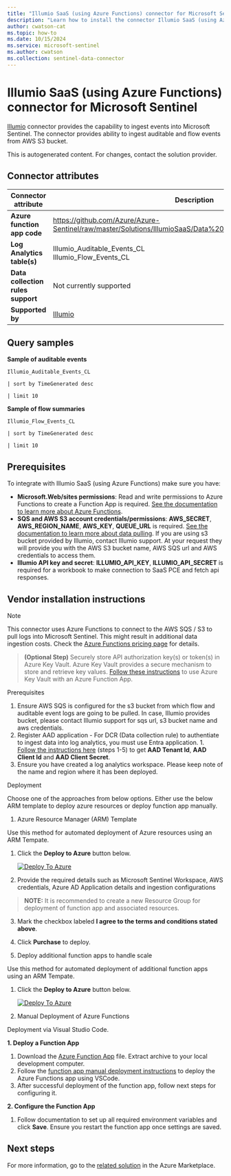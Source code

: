 ```yaml
---
title: "Illumio SaaS (using Azure Functions) connector for Microsoft Sentinel"
description: "Learn how to install the connector Illumio SaaS (using Azure Functions) to connect your data source to Microsoft Sentinel."
author: cwatson-cat
ms.topic: how-to
ms.date: 10/15/2024
ms.service: microsoft-sentinel
ms.author: cwatson
ms.collection: sentinel-data-connector
---
```


# Illumio SaaS (using Azure Functions) connector for Microsoft Sentinel

[Illumio](https://www.illumio.com/) connector provides the capability to ingest events into Microsoft Sentinel. The connector provides ability to ingest auditable and flow events from AWS S3 bucket.

This is autogenerated content. For changes, contact the solution provider.

## Connector attributes

| Connector attribute | Description |
| --- | --- |
| **Azure function app code** | https://github.com/Azure/Azure-Sentinel/raw/master/Solutions/IllumioSaaS/Data%20Connectors/IllumioEventsConn.zip |
| **Log Analytics table(s)** | Illumio_Auditable_Events_CL<br/> Illumio_Flow_Events_CL<br/> |
| **Data collection rules support** | Not currently supported |
| **Supported by** | [Illumio](https://www.illumio.com/support/support) |

## Query samples

**Sample of auditable events**

   ```kusto
Illumio_Auditable_Events_CL 
 
   | sort by TimeGenerated desc 
 
   | limit 10
   ```

**Sample of flow summaries**

   ```kusto
Illumio_Flow_Events_CL 
 
   | sort by TimeGenerated desc 
 
   | limit 10
   ```



## Prerequisites

To integrate with Illumio SaaS (using Azure Functions) make sure you have: 

- **Microsoft.Web/sites permissions**: Read and write permissions to Azure Functions to create a Function App is required. [See the documentation to learn more about Azure Functions](/azure/azure-functions/).
- **SQS and AWS S3 account credentials/permissions**: **AWS_SECRET**, **AWS_REGION_NAME**, **AWS_KEY**, **QUEUE_URL** is required.  [See the documentation to learn more about data pulling](<Replace with an entry to documentation>). If you are using s3 bucket provided by Illumio, contact Illumio support. At your request they will provide you with the AWS S3 bucket name, AWS SQS url and AWS credentials to access them.
- **Illumio API key and secret**: **ILLUMIO_API_KEY**, **ILLUMIO_API_SECRET** is required for a workbook to make connection to SaaS PCE and fetch api responses.


## Vendor installation instructions


> [!NOTE]
   >  This connector uses Azure Functions to connect to the AWS SQS / S3 to pull logs into Microsoft Sentinel. This might result in additional data ingestion costs. Check the [Azure Functions pricing page](https://azure.microsoft.com/pricing/details/functions/) for details.

>**(Optional Step)** Securely store API authorization key(s) or token(s) in Azure Key Vault. Azure Key Vault provides a secure mechanism to store and retrieve key values. [Follow these instructions](/azure/app-service/app-service-key-vault-references) to use Azure Key Vault with an Azure Function App.

Prerequisites

1. Ensure AWS SQS is configured for the s3 bucket from which flow and auditable event logs are going to be pulled. In case, Illumio provides bucket, please contact Illumio support for sqs url, s3 bucket name and aws credentials. 
 2. Register AAD application - For DCR (Data collection rule) to authentiate to ingest data into log analytics, you must use Entra application. 1. [Follow the instructions here](/azure/azure-monitor/logs/tutorial-logs-ingestion-portal#create-azure-ad-application) (steps 1-5) to get **AAD Tenant Id**, **AAD Client Id** and **AAD Client Secret**. 
 2. Ensure you have created a log analytics workspace. 
Please keep note of the name and region where it has been deployed.

Deployment

Choose one of the approaches from below options. Either use the below ARM template to deploy azure resources or deploy function app manually.

1. Azure Resource Manager (ARM) Template

Use this method for automated deployment of Azure resources using an ARM Tempate.

1. Click the **Deploy to Azure** button below. 

	[![Deploy To Azure](https://aka.ms/deploytoazurebutton)](https://aka.ms/sentinel-IllumioSaaS-FunctionApp) 			
2. Provide the required details such as Microsoft Sentinel Workspace, AWS credentials, Azure AD Application details and ingestion configurations 
> **NOTE:** It is recommended to create a new Resource Group for deployment of function app and associated resources.
3. Mark the checkbox labeled **I agree to the terms and conditions stated above**. 
4. Click **Purchase** to deploy.

2. Deploy additional function apps to handle scale

Use this method for automated deployment of additional function apps using an ARM Tempate.

1. Click the **Deploy to Azure** button below. 

	[![Deploy To Azure](https://aka.ms/deploytoazurebutton)](https://aka.ms/sentinel-IllumioSaaS-QueueTriggerFunctionApp) 			


3. Manual Deployment of Azure Functions

Deployment via Visual Studio Code.


**1. Deploy a Function App**

1. Download the [Azure Function App](https://github.com/Azure/Azure-Sentinel/raw/master/Solutions/IllumioSaaS/Data%20Connectors/IllumioEventsConn.zip) file. Extract archive to your local development computer.
2. Follow the [function app manual deployment instructions](https://github.com/Azure/Azure-Sentinel/blob/master/DataConnectors/AzureFunctionsManualDeployment.md#function-app-manual-deployment-instructions) to deploy the Azure Functions app using VSCode.
3. After successful deployment of the function app, follow next steps for configuring it.


**2. Configure the Function App**

1. Follow documentation <insert link> to set up all required environment variables and click **Save**. Ensure you restart the function app once settings are saved.



## Next steps

For more information, go to the [related solution](https://azuremarketplace.microsoft.com/en-us/marketplace/apps/illumioinc1629822633689.illumio_sentinel?tab=Overview) in the Azure Marketplace.
